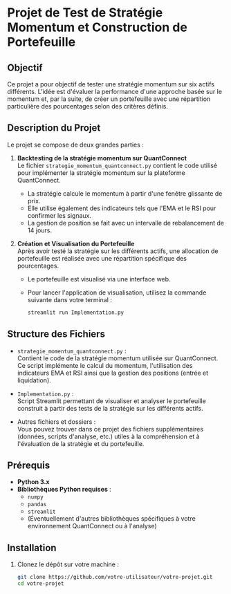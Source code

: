# Projet de Test de Stratégie Momentum et Construction de Portefeuille

## Objectif

Ce projet a pour objectif de tester une stratégie momentum sur six actifs différents. L'idée est d'évaluer la performance d'une approche basée sur le momentum et, par la suite, de créer un portefeuille avec une répartition particulière des pourcentages selon des critères définis.

## Description du Projet

Le projet se compose de deux grandes parties :

1. **Backtesting de la stratégie momentum sur QuantConnect**  
   Le fichier `strategie_momentum_quantconnect.py` contient le code utilisé pour implémenter la stratégie momentum sur la plateforme QuantConnect.  
   - La stratégie calcule le momentum à partir d'une fenêtre glissante de prix.
   - Elle utilise également des indicateurs tels que l'EMA et le RSI pour confirmer les signaux.
   - La gestion de position se fait avec un intervalle de rebalancement de 14 jours.

2. **Création et Visualisation du Portefeuille**  
   Après avoir testé la stratégie sur les différents actifs, une allocation de portefeuille est réalisée avec une répartition spécifique des pourcentages.  
   - Le portefeuille est visualisé via une interface web.
   - Pour lancer l'application de visualisation, utilisez la commande suivante dans votre terminal :

     ```bash
     streamlit run Implementation.py
     ```

## Structure des Fichiers

- `strategie_momentum_quantconnect.py` :  
  Contient le code de la stratégie momentum utilisée sur QuantConnect. Ce script implémente le calcul du momentum, l'utilisation des indicateurs EMA et RSI ainsi que la gestion des positions (entrée et liquidation).

- `Implementation.py` :  
  Script Streamlit permettant de visualiser et analyser le portefeuille construit à partir des tests de la stratégie sur les différents actifs.

- Autres fichiers et dossiers :  
  Vous pouvez trouver dans ce projet des fichiers supplémentaires (données, scripts d'analyse, etc.) utiles à la compréhension et à l'évaluation de la stratégie et du portefeuille.

## Prérequis

- **Python 3.x**  
- **Bibliothèques Python requises** :
  - `numpy`
  - `pandas`
  - `streamlit`
  - (Éventuellement d'autres bibliothèques spécifiques à votre environnement QuantConnect ou à l'analyse)

## Installation

1. Clonez le dépôt sur votre machine :

   ```bash
   git clone https://github.com/votre-utilisateur/votre-projet.git
   cd votre-projet
